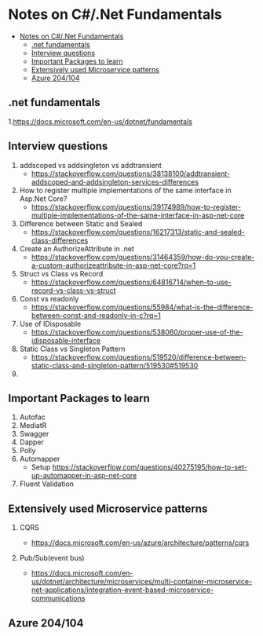 # Notes on C#/.Net Fundamentals

- [Notes on C#/.Net Fundamentals](#notes-on-cnet-fundamentals)
  - [.net fundamentals](#net-fundamentals)
  - [Interview questions](#interview-questions)
  - [Important Packages to learn](#important-packages-to-learn)
  - [Extensively used Microservice patterns](#extensively-used-microservice-patterns)
  - [Azure 204/104](#azure-204104)

## .net fundamentals

1.<https://docs.microsoft.com/en-us/dotnet/fundamentals>

## Interview questions

1. addscoped vs addsingleton vs addtransient
   - <https://stackoverflow.com/questions/38138100/addtransient-addscoped-and-addsingleton-services-differences>
2. How to register multiple implementations of the same interface in Asp.Net Core?
    - <https://stackoverflow.com/questions/39174989/how-to-register-multiple-implementations-of-the-same-interface-in-asp-net-core>
3. Difference between Static and Sealed
    - <https://stackoverflow.com/questions/16217313/static-and-sealed-class-differences>
4. Create an AuthorizeAttribute in .net
    - <https://stackoverflow.com/questions/31464359/how-do-you-create-a-custom-authorizeattribute-in-asp-net-core?rq=1>
5. Struct vs Class vs Record
    - <https://stackoverflow.com/questions/64816714/when-to-use-record-vs-class-vs-struct>
6. Const vs readonly
    - <https://stackoverflow.com/questions/55984/what-is-the-difference-between-const-and-readonly-in-c?rq=1>
7. Use of IDisposable
    - <https://stackoverflow.com/questions/538060/proper-use-of-the-idisposable-interface>
8. Static Class vs Singleton Pattern
    - <https://stackoverflow.com/questions/519520/difference-between-static-class-and-singleton-pattern/519530#519530>
9.  

## Important Packages to learn

1. Autofac
2. MediatR
3. Swagger
4. Dapper
5. Polly
6. Automapper
    - Setup <https://stackoverflow.com/questions/40275195/how-to-set-up-automapper-in-asp-net-core>
7. Fluent Validation

## Extensively used Microservice patterns

1. CQRS
   - <https://docs.microsoft.com/en-us/azure/architecture/patterns/cqrs>

2. Pub/Sub(event bus)
   - <https://docs.microsoft.com/en-us/dotnet/architecture/microservices/multi-container-microservice-net-applications/integration-event-based-microservice-communications>

## Azure 204/104
